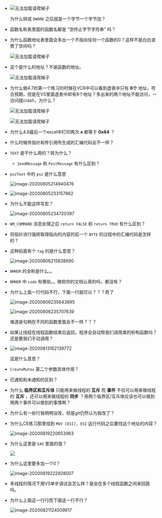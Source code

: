 + ![无法加载请爬梯子](https://raw.githubusercontent.com/smallzhong/picgo-pic-bed/master/20200706155849.png)

  为什么转成 `DWORD` 之后就是一个字节一个字节加？

+ 函数名称表里面的函数名都是 “空终止字节字符串” 吗？

+ 为什么函数地址表里面会多出一个不指向任何一个函数的0？这样不是白白浪费了空间吗？

  ![无法加载请爬梯子](https://raw.githubusercontent.com/smallzhong/picgo-pic-bed/master/20200709180637.png)

+ 这个是什么的地址？不是函数的地址。

  ![无法加载请爬梯子](https://raw.githubusercontent.com/smallzhong/picgo-pic-bed/master/20200716193431.png)

+ 为什么做4.7的第一个练习的时候在VC6中可以看到虚表中只有 **6个** 地址，符合预期，但是在VS里面虚表中却有8个地址？多出来的两个地址不能访问，一访问就crash，为什么？

  ![无法加载请爬梯子](https://raw.githubusercontent.com/smallzhong/picgo-pic-bed/master/20200721143105.png)

  ![无法加载请爬梯子](https://raw.githubusercontent.com/smallzhong/picgo-pic-bed/master/20200721142615.png)

+ 为什么4.8最后一个excel中打印两次 **x** 都等于 **0x64** ？

+ 什么时候传指针和传引用所生成的汇编代码会不一样？

+ `TEXT` 是干什么用的？转为什么？

  + `SendMessage` 和 `PostMessage` 有什么区别？
  
+ `pszText` 中的 `psz` 是什么意思

  ![image-20200805214940476](https://raw.githubusercontent.com/smallzhong/picgo-pic-bed/master/image-20200805214940476.png)

+ ![image-20200805233157862](https://raw.githubusercontent.com/smallzhong/picgo-pic-bed/master/image-20200805233157862.png)

+ 为什么不能这样写宏？

  ![image-20200805234720397](https://raw.githubusercontent.com/smallzhong/picgo-pic-bed/master/image-20200805234720397.png)

+ `WM_COMMAND` 消息处理之后 `return FALSE` 和 `return TRUE` 有什么区别？

+ 将指针进行强转取得指向的内容的前一个 `BYTE` 的过程中的汇编代码是怎样的？

+ 这种前面有个 `tag` 的是什么意思？

  ![image-20200806215838690](https://raw.githubusercontent.com/smallzhong/picgo-pic-bed/master/image-20200806215838690.png)

+ `NMHDR` 的全称是什么。。

+ `NMHDR` 中 `code` 有哪些。。微软你的文档认真的吗，都没有？

+ 为什么上面一行代码不行，下面一行就可以？？？奇了

  ![image-20200806235643895](https://raw.githubusercontent.com/smallzhong/picgo-pic-bed/master/image-20200806235643895.png)

  ![image-20200806235707639](https://raw.githubusercontent.com/smallzhong/picgo-pic-bed/master/image-20200806235707639.png)

  难道是句柄在不同的函数里面会不一样？？？
  
+ 如果让线程在线程函数结束后返回，程序会自动帮我们调用类的析构函数吗？还是要我们手动调用？

+ ![image-20200813162139772](https://raw.githubusercontent.com/smallzhong/picgo-pic-bed/master/image-20200813162139772.png)

  这是什么意思？

+ `CreateMutex` 第二个参数具体作用？

+ 已通知和未通知的区别？

+ 为什么 **临界区和互斥体** 只能用来做线程的 **互斥** 而 **事件** 不仅可以用来做线程的 **互斥** ，还可以用来做线程的 **同步** ？用两个临界区/互斥体应该也可以做到用两个事件可以做到的事情啊？

+ 为什么有一些行我明明没改，但是git仍然认为我改了？

+ 为什么CE练习那里找到 `MOV [ESI], ESI` 这行代码之后要找这个地址的内容？

  ![image-20200819220653963](https://raw.githubusercontent.com/smallzhong/picgo-pic-bed/master/image-20200819220653963.png)

+ 为什么这里是 `EAX` 里面的值？

  ![](https://raw.githubusercontent.com/smallzhong/picgo-pic-bed/master/image-20200819220653963.png)

+ 为什么这里要多加一个0？

  ![image-20200819222928007](https://raw.githubusercontent.com/smallzhong/picgo-pic-bed/master/image-20200819222928007.png)

 

+ 多线程的情况下用VS单步调试会怎么样？是会在多个线程函数之间来回跳吗。

+ 为什么上面这一行行而下面这一行不行？

  ![image-20200821124509617](https://raw.githubusercontent.com/smallzhong/picgo-pic-bed/master/image-20200821124509617.png)